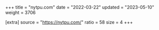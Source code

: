 +++
title = "nytpu.com"
date = "2022-03-22"
updated = "2023-05-10"
weight = 3706

[extra]
source = "https://nytpu.com/"
ratio = 58
size = 4
+++
